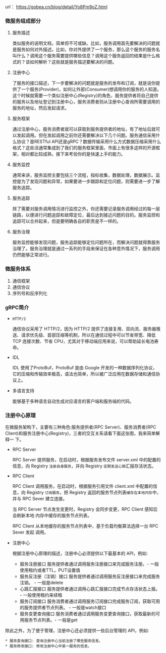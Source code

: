 url： https://gobea.cn/blog/detail/Yo8Pm9oZ.html
### 微服务组成部分
1. 服务描述
    
    类似服务的说明文档，简单但不可或缺。比如，服务调用首先要解决的问题就是服务如何对外描述。比如，你对外提供了一个服务，那么这个服务的服务名叫什么？调用这个服务需要提供哪些信息？调用这个服务返回的结果是什么格式的？该如何解析？这些就是服务描述要解决的问题。
2. 注册中心
    
    了服务的接口描述，下一步要解决的问题就是服务的发布和订阅，就是说你提供了一个服务(Provider)，如何让外部(Consumer)想调用你的服务的人知道。这个时候就需要一个类似注册中心(Registry)的角色，服务提供者将自己提供的服务以及地址登记到注册中心，服务消费者则从注册中心查询所需要调用的服务的地址，然后发起请求。
   
3. 服务框架

    通过注册中心，服务消费者就可以获取到服务提供者的地址，有了地址后就可以发起调用。但在发起调用之前你还需要解决以下几个问题。服务通信采用什么协议？是RESTful API还是gRPC？数据传输采用什么方式数据压缩采用什么格式？这些活通常集成到了我们的服务框架里面，市面上有很多这样的开源框架，相对都比较成熟，接下来考验你的是快速上手的能力。
4. 服务监控

    通常来讲，服务监控主要包括三个流程，指标收集，数据处理，数据展示。监控是为了发现问题和异常，如果要进一步跟踪和定位问题，则需要进一步了解服务追踪。
5. 服务追踪
    
    除了需要对服务调用情况进行监控之外，你还需要记录服务调用经过的每一层链路，以便进行问题追踪和故障定位，最后达到接近问题的目的。服务监控和追踪可以合并起来，但是要明确各自的职责是不一样的。
6. 服务治理

    服务监控能够发现问题，服务追踪能够定位问题所在，而解决问题就得靠服务治理了。服务治理就是通过一系列的手段来保证在各种意外情况下，服务调用仍然能够正常进行。

### 微服务体系
1. 通信框架
2. 通信协议
3. 序列号和反序列化

### gRPC简介
* `HTTP/2`

    通信协议采用了 HTTP/2，因为 HTTP/2 提供了连接复用、双向流、服务器推送、请求优先级、首部压缩等机制，所以在通信过程中可以节省带宽、降低 TCP 连接次数、节省 CPU，尤其对于移动端应用来说，可以帮助延长电池寿命。
* IDL

    IDL 使用了ProtoBuf，ProtoBuf 是由 Google 开发的一种数据序列化协议，它的压缩和传输效率极高，语法也简单，所以被广泛应用在数据存储和通信协议上。
* 多语言支持

    能够基于多种语言自动生成对应语言的客户端和服务端的代码。

### 注册中心原理
在微服务架构下，主要有三种角色:服务提供者(RPC Server)、服务消费者(RPC Client)和服务注册中心(Registry)，三者的交互关系请看下面这张图，我来简单解释一 下。

* RPC Server

    RPC Server 提供服务，在启动时，根据服务发布文件 server.xml 中的配置的信息，向 Registry `注册自身服务`，并向 Registry `定期发送心跳`汇报存活状态。

* RPC Client

    RPC Client 调用服务，在启动时，根据服务引用文件 client.xml 中配置的信息，向 Registry `订阅服务`，把 Registry 返回的服务节点列表`缓存在本地内存`中，并与 RPC Sever 建立连接。

    当 RPC Server 节点发生变更时，Registry 会同步变更，RPC Client 感知后会刷新本地 内存中缓存的服务节点列表。

    RPC Client 从本地缓存的服务节点列表中，基于负载均衡算法选择一台 RPC Sever 发起 调用。

* 注册中心
    
    根据注册中心原理的描述，注册中心必须提供以下最基本的 API，例如:
    * 服务注册接口
        服务提供者通过调用服务注册接口来完成服务注册。- 一般使用租约或者TTL，PUT设置值
    * 服务反注册（注销）接口
        服务提供者通过调用服务反注册接口来完成服务注销。 - 一般是delete
    * 心跳汇报接口
        服务提供者通过调用心跳汇报接口完成节点存活状态上报。 - 一般使用租约来续租
    * 服务订阅接口
        服务消费者通过调用服务订阅接口完成服务订阅，获取可用的服务提供者节点列表。 - 一般是watch接口
    * 服务变更查询接口
        服务消费者通过调用服务变更查询接口，获取最新的可用服务节点列表。- 一般是get

除此之外，为了便于管理，注册中心还必须提供一些后台管理的 API，例如:

    * 服务查询接口: 查询注册中心当前注册了哪些服务信息。
    * 服务修改接口: 修改注册中心中某一服务的信息。